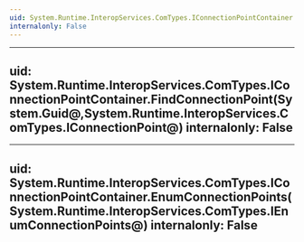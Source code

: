 ```yaml
---
uid: System.Runtime.InteropServices.ComTypes.IConnectionPointContainer
internalonly: False
---
```


---
uid: System.Runtime.InteropServices.ComTypes.IConnectionPointContainer.FindConnectionPoint(System.Guid@,System.Runtime.InteropServices.ComTypes.IConnectionPoint@)
internalonly: False
---

---
uid: System.Runtime.InteropServices.ComTypes.IConnectionPointContainer.EnumConnectionPoints(System.Runtime.InteropServices.ComTypes.IEnumConnectionPoints@)
internalonly: False
---
